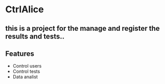 # CtrlAlice

## this is a project for the manage and register the results and tests..

## Features

- Control users
- Control tests
- Data analist

